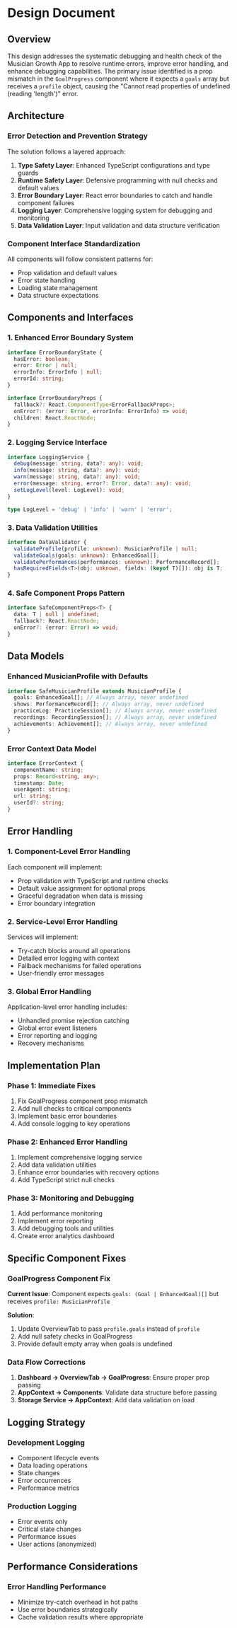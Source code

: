 # Design Document

## Overview

This design addresses the systematic debugging and health check of the Musician Growth App to resolve runtime errors, improve error handling, and enhance debugging capabilities. The primary issue identified is a prop mismatch in the `GoalProgress` component where it expects a `goals` array but receives a `profile` object, causing the "Cannot read properties of undefined (reading 'length')" error.

## Architecture

### Error Detection and Prevention Strategy

The solution follows a layered approach:

1. **Type Safety Layer**: Enhanced TypeScript configurations and type guards
2. **Runtime Safety Layer**: Defensive programming with null checks and default values
3. **Error Boundary Layer**: React error boundaries to catch and handle component failures
4. **Logging Layer**: Comprehensive logging system for debugging and monitoring
5. **Data Validation Layer**: Input validation and data structure verification

### Component Interface Standardization

All components will follow consistent patterns for:
- Prop validation and default values
- Error state handling
- Loading state management
- Data structure expectations

## Components and Interfaces

### 1. Enhanced Error Boundary System

```typescript
interface ErrorBoundaryState {
  hasError: boolean;
  error: Error | null;
  errorInfo: ErrorInfo | null;
  errorId: string;
}

interface ErrorBoundaryProps {
  fallback?: React.ComponentType<ErrorFallbackProps>;
  onError?: (error: Error, errorInfo: ErrorInfo) => void;
  children: React.ReactNode;
}
```

### 2. Logging Service Interface

```typescript
interface LoggingService {
  debug(message: string, data?: any): void;
  info(message: string, data?: any): void;
  warn(message: string, data?: any): void;
  error(message: string, error?: Error, data?: any): void;
  setLogLevel(level: LogLevel): void;
}

type LogLevel = 'debug' | 'info' | 'warn' | 'error';
```

### 3. Data Validation Utilities

```typescript
interface DataValidator {
  validateProfile(profile: unknown): MusicianProfile | null;
  validateGoals(goals: unknown): EnhancedGoal[];
  validatePerformances(performances: unknown): PerformanceRecord[];
  hasRequiredFields<T>(obj: unknown, fields: (keyof T)[]): obj is T;
}
```

### 4. Safe Component Props Pattern

```typescript
interface SafeComponentProps<T> {
  data: T | null | undefined;
  fallback?: React.ReactNode;
  onError?: (error: Error) => void;
}
```

## Data Models

### Enhanced MusicianProfile with Defaults

```typescript
interface SafeMusicianProfile extends MusicianProfile {
  goals: EnhancedGoal[]; // Always array, never undefined
  shows: PerformanceRecord[]; // Always array, never undefined
  practiceLog: PracticeSession[]; // Always array, never undefined
  recordings: RecordingSession[]; // Always array, never undefined
  achievements: Achievement[]; // Always array, never undefined
}
```

### Error Context Data Model

```typescript
interface ErrorContext {
  componentName: string;
  props: Record<string, any>;
  timestamp: Date;
  userAgent: string;
  url: string;
  userId?: string;
}
```

## Error Handling

### 1. Component-Level Error Handling

Each component will implement:
- Prop validation with TypeScript and runtime checks
- Default value assignment for optional props
- Graceful degradation when data is missing
- Error boundary integration

### 2. Service-Level Error Handling

Services will implement:
- Try-catch blocks around all operations
- Detailed error logging with context
- Fallback mechanisms for failed operations
- User-friendly error messages

### 3. Global Error Handling

Application-level error handling includes:
- Unhandled promise rejection catching
- Global error event listeners
- Error reporting and logging
- Recovery mechanisms



## Implementation Plan

### Phase 1: Immediate Fixes
1. Fix GoalProgress component prop mismatch
2. Add null checks to critical components
3. Implement basic error boundaries
4. Add console logging to key operations

### Phase 2: Enhanced Error Handling
1. Implement comprehensive logging service
2. Add data validation utilities
3. Enhance error boundaries with recovery options
4. Add TypeScript strict null checks

### Phase 3: Monitoring and Debugging
1. Add performance monitoring
2. Implement error reporting
3. Add debugging tools and utilities
4. Create error analytics dashboard

## Specific Component Fixes

### GoalProgress Component Fix

**Current Issue**: Component expects `goals: (Goal | EnhancedGoal)[]` but receives `profile: MusicianProfile`

**Solution**: 
1. Update OverviewTab to pass `profile.goals` instead of `profile`
2. Add null safety checks in GoalProgress
3. Provide default empty array when goals is undefined

### Data Flow Corrections

1. **Dashboard → OverviewTab → GoalProgress**: Ensure proper prop passing
2. **AppContext → Components**: Validate data structure before passing
3. **Storage Service → AppContext**: Add data validation on load

## Logging Strategy

### Development Logging
- Component lifecycle events
- Data loading operations
- State changes
- Error occurrences
- Performance metrics

### Production Logging
- Error events only
- Critical state changes
- Performance issues
- User actions (anonymized)

## Performance Considerations

### Error Handling Performance
- Minimize try-catch overhead in hot paths
- Use error boundaries strategically
- Cache validation results where appropriate

